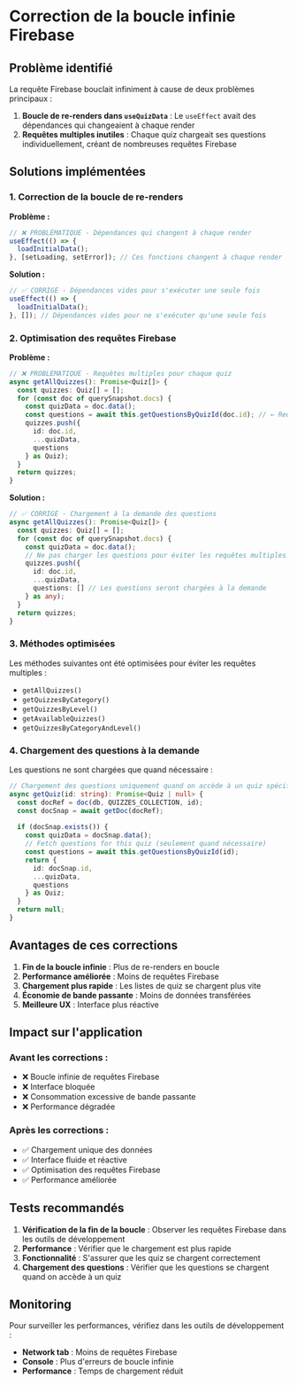 # Correction de la boucle infinie Firebase

## Problème identifié

La requête Firebase bouclait infiniment à cause de deux problèmes principaux :

1. **Boucle de re-renders dans `useQuizData`** : Le `useEffect` avait des dépendances qui changeaient à chaque render
2. **Requêtes multiples inutiles** : Chaque quiz chargeait ses questions individuellement, créant de nombreuses requêtes Firebase

## Solutions implémentées

### 1. Correction de la boucle de re-renders

**Problème :**
```typescript
// ❌ PROBLÉMATIQUE - Dépendances qui changent à chaque render
useEffect(() => {
  loadInitialData();
}, [setLoading, setError]); // Ces fonctions changent à chaque render
```

**Solution :**
```typescript
// ✅ CORRIGÉ - Dépendances vides pour s'exécuter une seule fois
useEffect(() => {
  loadInitialData();
}, []); // Dépendances vides pour ne s'exécuter qu'une seule fois
```

### 2. Optimisation des requêtes Firebase

**Problème :**
```typescript
// ❌ PROBLÉMATIQUE - Requêtes multiples pour chaque quiz
async getAllQuizzes(): Promise<Quiz[]> {
  const quizzes: Quiz[] = [];
  for (const doc of querySnapshot.docs) {
    const quizData = doc.data();
    const questions = await this.getQuestionsByQuizId(doc.id); // ← Requête pour chaque quiz
    quizzes.push({
      id: doc.id,
      ...quizData,
      questions
    } as Quiz);
  }
  return quizzes;
}
```

**Solution :**
```typescript
// ✅ CORRIGÉ - Chargement à la demande des questions
async getAllQuizzes(): Promise<Quiz[]> {
  const quizzes: Quiz[] = [];
  for (const doc of querySnapshot.docs) {
    const quizData = doc.data();
    // Ne pas charger les questions pour éviter les requêtes multiples
    quizzes.push({
      id: doc.id,
      ...quizData,
      questions: [] // Les questions seront chargées à la demande
    } as any);
  }
  return quizzes;
}
```

### 3. Méthodes optimisées

Les méthodes suivantes ont été optimisées pour éviter les requêtes multiples :

- `getAllQuizzes()`
- `getQuizzesByCategory()`
- `getQuizzesByLevel()`
- `getAvailableQuizzes()`
- `getQuizzesByCategoryAndLevel()`

### 4. Chargement des questions à la demande

Les questions ne sont chargées que quand nécessaire :

```typescript
// Chargement des questions uniquement quand on accède à un quiz spécifique
async getQuiz(id: string): Promise<Quiz | null> {
  const docRef = doc(db, QUIZZES_COLLECTION, id);
  const docSnap = await getDoc(docRef);
  
  if (docSnap.exists()) {
    const quizData = docSnap.data();
    // Fetch questions for this quiz (seulement quand nécessaire)
    const questions = await this.getQuestionsByQuizId(id);
    return { 
      id: docSnap.id, 
      ...quizData,
      questions 
    } as Quiz;
  }
  return null;
}
```

## Avantages de ces corrections

1. **Fin de la boucle infinie** : Plus de re-renders en boucle
2. **Performance améliorée** : Moins de requêtes Firebase
3. **Chargement plus rapide** : Les listes de quiz se chargent plus vite
4. **Économie de bande passante** : Moins de données transférées
5. **Meilleure UX** : Interface plus réactive

## Impact sur l'application

### Avant les corrections :
- ❌ Boucle infinie de requêtes Firebase
- ❌ Interface bloquée
- ❌ Consommation excessive de bande passante
- ❌ Performance dégradée

### Après les corrections :
- ✅ Chargement unique des données
- ✅ Interface fluide et réactive
- ✅ Optimisation des requêtes Firebase
- ✅ Performance améliorée

## Tests recommandés

1. **Vérification de la fin de la boucle** : Observer les requêtes Firebase dans les outils de développement
2. **Performance** : Vérifier que le chargement est plus rapide
3. **Fonctionnalité** : S'assurer que les quiz se chargent correctement
4. **Chargement des questions** : Vérifier que les questions se chargent quand on accède à un quiz

## Monitoring

Pour surveiller les performances, vérifiez dans les outils de développement :

- **Network tab** : Moins de requêtes Firebase
- **Console** : Plus d'erreurs de boucle infinie
- **Performance** : Temps de chargement réduit 